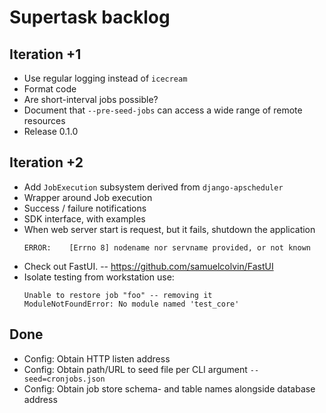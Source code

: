 # Supertask backlog

## Iteration +1
- Use regular logging instead of `icecream`
- Format code
- Are short-interval jobs possible?
- Document that `--pre-seed-jobs` can access a wide range of remote resources
- Release 0.1.0

## Iteration +2
- Add `JobExecution` subsystem derived from `django-apscheduler`
- Wrapper around Job execution
- Success / failure notifications
- SDK interface, with examples
- When web server start is request, but it fails, shutdown the application
  ```
  ERROR:    [Errno 8] nodename nor servname provided, or not known
  ```
- Check out FastUI. -- https://github.com/samuelcolvin/FastUI
- Isolate testing from workstation use:
  ```
  Unable to restore job "foo" -- removing it
  ModuleNotFoundError: No module named 'test_core'
  ```


## Done
- Config: Obtain HTTP listen address
- Config: Obtain path/URL to seed file per CLI argument `--seed=cronjobs.json`
- Config: Obtain job store schema- and table names alongside database address

